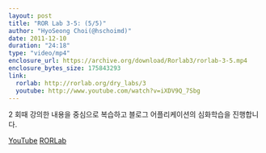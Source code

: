 ```yaml
---
layout: post
title: "ROR Lab 3-5: (5/5)"
author: "HyoSeong Choi(@hschoimd)"
date: 2011-12-10
duration: "24:18"
type: "video/mp4"
enclosure_url: https://archive.org/download/Rorlab3/rorlab-3-5.mp4
enclosure_bytes_size: 175843293
link:
  rorlab: http://rorlab.org/dry_labs/3
  youtube: http://www.youtube.com/watch?v=iXDV9Q_7Sbg
---
```


<p>2 회때 강의한 내용을 중심으로 복습하고 블로그 어플리케이션의 심화학습을 진행합니다.</p>

<div class="btn-group">
  <a class="btn btn-default btn-xs" href="{{ page.link.youtube }}">YouTube</a>
  <a class="btn btn-default btn-xs" href="{{ page.link.rorlab }}">RORLab</a>
</div>